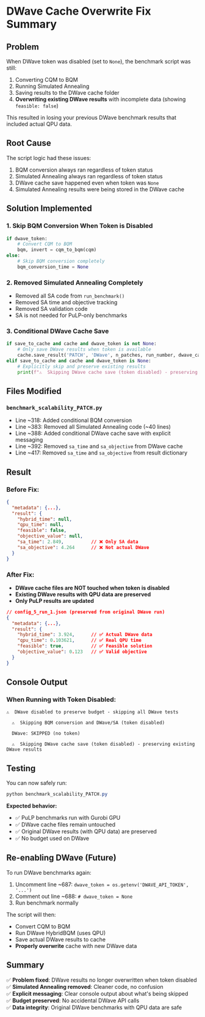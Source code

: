 # DWave Cache Overwrite Fix Summary

## Problem
When DWave token was disabled (set to `None`), the benchmark script was still:
1. Converting CQM to BQM
2. Running Simulated Annealing
3. Saving results to the DWave cache folder
4. **Overwriting existing DWave results** with incomplete data (showing `feasible: false`)

This resulted in losing your previous DWave benchmark results that included actual QPU data.

## Root Cause
The script logic had these issues:
1. BQM conversion always ran regardless of token status
2. Simulated Annealing always ran regardless of token status
3. DWave cache save happened even when token was `None`
4. Simulated Annealing results were being stored in the DWave cache

## Solution Implemented

### 1. Skip BQM Conversion When Token is Disabled
```python
if dwave_token:
    # Convert CQM to BQM
    bqm, invert = cqm_to_bqm(cqm)
else:
    # Skip BQM conversion completely
    bqm_conversion_time = None
```

### 2. Removed Simulated Annealing Completely
- Removed all SA code from `run_benchmark()`
- Removed SA time and objective tracking
- Removed SA validation code
- SA is not needed for PuLP-only benchmarks

### 3. Conditional DWave Cache Save
```python
if save_to_cache and cache and dwave_token is not None:
    # Only save DWave results when token is available
    cache.save_result('PATCH', 'DWave', n_patches, run_number, dwave_cache_result)
elif save_to_cache and cache and dwave_token is None:
    # Explicitly skip and preserve existing results
    print(f"⚠️  Skipping DWave cache save (token disabled) - preserving existing DWave results")
```

## Files Modified

### `benchmark_scalability_PATCH.py`
- Line ~318: Added conditional BQM conversion
- Line ~383: Removed all Simulated Annealing code (~40 lines)
- Line ~388: Added conditional DWave cache save with explicit messaging
- Line ~392: Removed `sa_time` and `sa_objective` from DWave cache
- Line ~417: Removed `sa_time` and `sa_objective` from result dictionary

## Result

### Before Fix:
```json
{
  "metadata": {...},
  "result": {
    "hybrid_time": null,
    "qpu_time": null,
    "feasible": false,
    "objective_value": null,
    "sa_time": 2.849,          // ❌ Only SA data
    "sa_objective": 4.264      // ❌ Not actual DWave
  }
}
```

### After Fix:
- **DWave cache files are NOT touched when token is disabled**
- **Existing DWave results with QPU data are preserved**
- **Only PuLP results are updated**

```json
// config_5_run_1.json (preserved from original DWave run)
{
  "metadata": {...},
  "result": {
    "hybrid_time": 3.924,      // ✅ Actual DWave data
    "qpu_time": 0.103621,      // ✅ Real QPU time
    "feasible": true,          // ✅ Feasible solution
    "objective_value": 0.123   // ✅ Valid objective
  }
}
```

## Console Output

### When Running with Token Disabled:
```
⚠️  DWave disabled to preserve budget - skipping all DWave tests

  ⚠️  Skipping BQM conversion and DWave/SA (token disabled)
  
  DWave: SKIPPED (no token)
  
  ⚠️  Skipping DWave cache save (token disabled) - preserving existing DWave results
```

## Testing

You can now safely run:
```powershell
python benchmark_scalability_PATCH.py
```

**Expected behavior:**
- ✅ PuLP benchmarks run with Gurobi GPU
- ✅ DWave cache files remain untouched
- ✅ Original DWave results (with QPU data) are preserved
- ✅ No budget used on DWave

## Re-enabling DWave (Future)

To run DWave benchmarks again:
1. Uncomment line ~687: `dwave_token = os.getenv('DWAVE_API_TOKEN', '...')`
2. Comment out line ~688: `# dwave_token = None`
3. Run benchmark normally

The script will then:
- Convert CQM to BQM
- Run DWave HybridBQM (uses QPU)
- Save actual DWave results to cache
- **Properly overwrite** cache with new DWave data

## Summary
✅ **Problem fixed**: DWave results no longer overwritten when token disabled  
✅ **Simulated Annealing removed**: Cleaner code, no confusion  
✅ **Explicit messaging**: Clear console output about what's being skipped  
✅ **Budget preserved**: No accidental DWave API calls  
✅ **Data integrity**: Original DWave benchmarks with QPU data are safe
